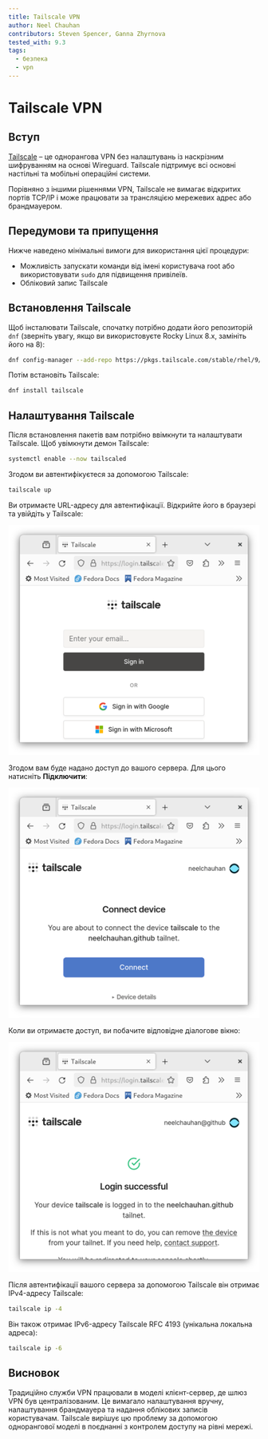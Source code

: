 ```yaml
---
title: Tailscale VPN
author: Neel Chauhan
contributors: Steven Spencer, Ganna Zhyrnova
tested_with: 9.3
tags:
  - безпека
  - vpn
---
```


# Tailscale VPN

## Вступ

[Tailscale](https://tailscale.com/) – це однорангова VPN без налаштувань із наскрізним шифруванням на основі Wireguard. Tailscale підтримує всі основні настільні та мобільні операційні системи.

Порівняно з іншими рішеннями VPN, Tailscale не вимагає відкритих портів TCP/IP і може працювати за трансляцією мережевих адрес або брандмауером.

## Передумови та припущення

Нижче наведено мінімальні вимоги для використання цієї процедури:

- Можливість запускати команди від імені користувача root або використовувати `sudo` для підвищення привілеїв.
- Обліковий запис Tailscale

## Встановлення Tailscale

Щоб інсталювати Tailscale, спочатку потрібно додати його репозиторій `dnf` (зверніть увагу, якщо ви використовуєте Rocky Linux 8.x, замініть його на 8):

```bash
dnf config-manager --add-repo https://pkgs.tailscale.com/stable/rhel/9/tailscale.repo
```

Потім встановіть Tailscale:

```bash
dnf install tailscale
```

## Налаштування Tailscale

Після встановлення пакетів вам потрібно ввімкнути та налаштувати Tailscale. Щоб увімкнути демон Tailscale:

```bash
systemctl enable --now tailscaled
```

Згодом ви автентифікуєтеся за допомогою Tailscale:

```bash
tailscale up
```

Ви отримаєте URL-адресу для автентифікації. Відкрийте його в браузері та увійдіть у Tailscale:

![Tailscale login screen](../images/tailscale_1.png)

Згодом вам буде надано доступ до вашого сервера. Для цього натисніть **Підключити**:

![Tailscale grant access dialog](../images/tailscale_2.png)

Коли ви отримаєте доступ, ви побачите відповідне діалогове вікно:

![Tailscale login successful dialog](../images/tailscale_3.png)

Після автентифікації вашого сервера за допомогою Tailscale він отримає IPv4-адресу Tailscale:

```bash
tailscale ip -4
```

Він також отримає IPv6-адресу Tailscale RFC 4193 (унікальна локальна адреса):

```bash
tailscale ip -6
```

## Висновок

Традиційно служби VPN працювали в моделі клієнт-сервер, де шлюз VPN був централізованим. Це вимагало налаштування вручну, налаштування брандмауера та надання облікових записів користувачам. Tailscale вирішує цю проблему за допомогою однорангової моделі в поєднанні з контролем доступу на рівні мережі.
